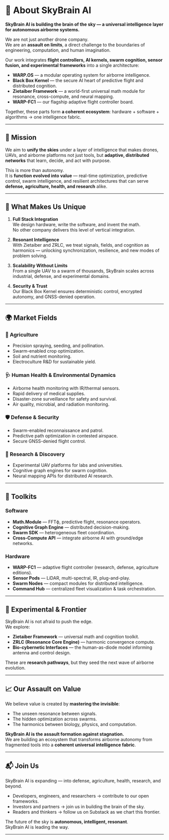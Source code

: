 # 🌌 About SkyBrain AI

**SkyBrain AI is building the brain of the sky — a universal intelligence layer for autonomous airborne systems.**  

We are not just another drone company.  
We are an **assault on limits**, a direct challenge to the boundaries of engineering, computation, and human imagination.  

Our work integrates **flight controllers, AI kernels, swarm cognition, sensor fusion, and experimental frameworks** into a single architecture:  
- **WARP.OS** — a modular operating system for airborne intelligence.  
- **Black Box Kernel** — the secure AI heart of predictive flight and distributed cognition.  
- **Zietaiber Framework** — a world-first universal math module for resonance, cross-compute, and neural mapping.  
- **WARP-FC1** — our flagship adaptive flight controller board.  

Together, these parts form **a coherent ecosystem**: hardware + software + algorithms → one intelligence fabric.

---

## 🚀 Mission

We aim to **unify the skies** under a layer of intelligence that makes drones, UAVs, and airborne platforms not just tools, but **adaptive, distributed networks** that learn, decide, and act with purpose.

This is more than autonomy.  
It is **function evolved into value** — real-time optimization, predictive control, swarm intelligence, and resilient architectures that can serve **defense, agriculture, health, and research** alike.

---

## 🔹 What Makes Us Unique

1. **Full Stack Integration**  
   We design hardware, write the software, and invent the math.  
   No other company delivers this level of vertical integration.

2. **Resonant Intelligence**  
   With Zietaiber and ZRLC, we treat signals, fields, and cognition as harmonics — unlocking synchronization, resilience, and new modes of problem solving.

3. **Scalability Without Limits**  
   From a single UAV to a swarm of thousands, SkyBrain scales across industrial, defense, and experimental domains.

4. **Security & Trust**  
   Our Black Box Kernel ensures deterministic control, encrypted autonomy, and GNSS-denied operation.

---

## 🌍 Market Fields

### 🌱 Agriculture  
- Precision spraying, seeding, and pollination.  
- Swarm-enabled crop optimization.  
- Soil and nutrient monitoring.  
- Electroculture R&D for sustainable yield.  

### 🩺 Human Health & Environmental Dynamics  
- Airborne health monitoring with IR/thermal sensors.  
- Rapid delivery of medical supplies.  
- Disaster-zone surveillance for safety and survival.  
- Air quality, microbial, and radiation monitoring.  

### 🛡️ Defense & Security  
- Swarm-enabled reconnaissance and patrol.  
- Predictive path optimization in contested airspace.  
- Secure GNSS-denied flight control.  

### 🔬 Research & Discovery  
- Experimental UAV platforms for labs and universities.  
- Cognitive graph engines for swarm cognition.  
- Neural mapping APIs for distributed AI research.  

---

## 🧰 Toolkits

### Software
- **Math.Module** — FFTϕ, predictive flight, resonance operators.  
- **Cognitive Graph Engine** — distributed decision-making.  
- **Swarm SDK** — heterogeneous fleet coordination.  
- **Cross-Compute API** — integrate airborne AI with ground/edge networks.  

### Hardware
- **WARP-FC1** — adaptive flight controller (research, defense, agriculture editions).  
- **Sensor Pods** — LiDAR, multi-spectral, IR, plug-and-play.  
- **Swarm Nodes** — compact modules for distributed intelligence.  
- **Command Hub** — centralized fleet visualization & task orchestration.  

---

## 🧩 Experimental & Frontier

SkyBrain AI is not afraid to push the edge.  
We explore:  
- **Zietaiber Framework** — universal math and cognition toolkit.  
- **ZRLC (Resonance Core Engine)** — harmonic convergence compute.  
- **Bio-cybernetic Interfaces** — the human-as-diode model informing antenna and control design.  

These are **research pathways**, but they seed the next wave of airborne evolution.  

---

## 📈 Our Assault on Value

We believe value is created by **mastering the invisible**:  
- The unseen resonance between signals.  
- The hidden optimization across swarms.  
- The harmonics between biology, physics, and computation.  

**SkyBrain AI is the assault formation against stagnation.**  
We are building an ecosystem that transforms airborne autonomy from fragmented tools into a **coherent universal intelligence fabric**.  

---

## 📬 Join Us

SkyBrain AI is expanding — into defense, agriculture, health, research, and beyond.  

- Developers, engineers, and researchers → contribute to our open frameworks.  
- Investors and partners → join us in building the brain of the sky.  
- Readers and thinkers → follow us on Substack as we chart this frontier.  

The future of the sky is **autonomous, intelligent, resonant**.  
SkyBrain AI is leading the way.  

---
